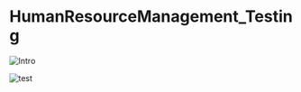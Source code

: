 # HumanResourceManagement_Testing

![Intro](https://user-images.githubusercontent.com/88723580/216906927-6c3df056-39c6-4965-9e9e-052dbd8ee4d3.jpg)

![test](https://user-images.githubusercontent.com/88723580/217590750-dfcd3c56-f932-41f6-9dec-03d1718ebf3b.jpg)
